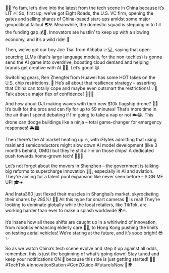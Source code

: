 🚀✨ Yo fam, let’s dive into the latest from the tech scene in China because it’s LIT 🔥! So, first up, we’ve got Eight Roads, the U.S. VC firm, opening the gates and selling shares of China-based start-ups amidst some major geopolitical fallout 🌏💔. Meanwhile, the domestic squad is stepping in to fill the funding gap 💰💪. Innovators are hustlin’ to keep up with a slowing economy, and it’s a wild ride! 🎢

Then, we’ve got our boy Joe Tsai from Alibaba 📈💻, saying that open-sourcing LLMs (that's large language models, for the non-techies) is gonna send the AI game into overdrive, boosting cloud demand and helping brands get creative with AI 🤖🎨. Let’s gooo! 😍 

Switching gears, Ren Zhengfei from Huawei has some HOT takes on the U.S. chip restrictions. 🚧 He’s all about that resilience strategy – asserting that China can totally cope and maybe even outsmart the restrictions! 💡🧠 Talk about a major flex of confidence! 💪🇨🇳 

And how about DJI making waves with their new $10k flagship drone? 🦅💸 It’s built for the pros and can fly for up to 59 minutes! That’s more time in the air than I spend debating if I'm going to take a nap or not ☁️😂. This drone can dodge buildings like a ninja – total game-changer for emergency responses! 🚑🏙️

Then there’s the AI market heating up 🔥, with iFlytek admitting that using mainland semiconductors might slow down AI model development (like 3 months behind, OMG) but they’re still all-in on those chips! A dedicated push towards home-grown tech! 💪🇨🇳 

Let’s not forget about the movers in Shenzhen – the government is talking big reforms to supercharge innovation 🔋💥, especially in AI and aviation. They’re aiming for a talent pool expansion like never seen before – SIGN ME UP! 🎓✈️

And Insta360 just flexed their muscles in Shanghai’s market, skyrocketing their shares by 285%! 🚀💃 All this hype for smart cameras 🤳 is real! They’re looking to dominate globally while the local retailers, like TikTok, are working harder than ever to make a splash worldwide 🌍🔥.

It’s insane how all these shifts are caught up in a whirlwind of innovation, from robotics enhancing elderly care 🤖👵, to Hong Kong pushing the limits on testing aerial vehicles! We’re staring at the future, and it’s sooo bright! 😎✨ 

So as we watch China’s tech scene evolve and step it up against all odds, remember, this is just the beginning of what’s going down! Stay tuned and keep your notifications ON 🔔 because this ride is just getting started! 🌈💡 #TechTok #InnovationStation #GenZGuide #FutureIsNow 💖🌍
